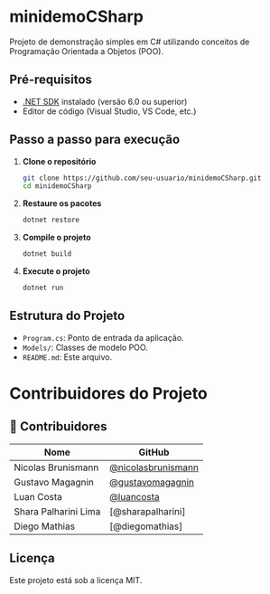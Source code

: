 # minidemoCSharp

Projeto de demonstração simples em C# utilizando conceitos de Programação Orientada a Objetos (POO).

## Pré-requisitos

- [.NET SDK](https://dotnet.microsoft.com/download) instalado (versão 6.0 ou superior)
- Editor de código (Visual Studio, VS Code, etc.)

## Passo a passo para execução

1. **Clone o repositório**
    ```bash
    git clone https://github.com/seu-usuario/minidemoCSharp.git
    cd minidemoCSharp
    ```

2. **Restaure os pacotes**
    ```bash
    dotnet restore
    ```

3. **Compile o projeto**
    ```bash
    dotnet build
    ```

4. **Execute o projeto**
    ```bash
    dotnet run
    ```

## Estrutura do Projeto

- `Program.cs`: Ponto de entrada da aplicação.
- `Models/`: Classes de modelo POO.
- `README.md`: Este arquivo.

# Contribuidores do Projeto
## 👥 Contribuidores

| Nome                    | GitHub                                                     |
|-------------------------|------------------------------------------------------------|
| Nicolas Brunismann      | [@nicolasbrunismann](https://github.com/NicoDemosaS)       |
| Gustavo Magagnin        | [@gustavomagagnin](https://github.com/Magagnin)            |
| Luan Costa              | [@luancosta](https://github.com/iRasec)                    |
| Shara Palharini Lima    | [@sharapalharini]                                          |
| Diego Mathias           | [@diegomathias]                                            |
 

## Licença

Este projeto está sob a licença MIT.